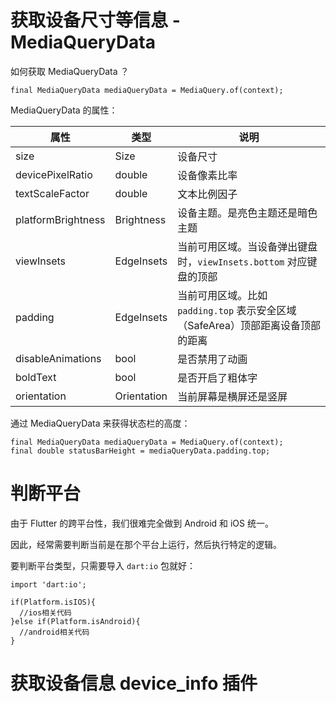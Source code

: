 # 获取设备尺寸等信息 - MediaQueryData

如何获取 MediaQueryData ？

```
final MediaQueryData mediaQueryData = MediaQuery.of(context);

```

MediaQueryData 的属性：  

|属性|类型|说明|
|---|---|---|
|size|Size|设备尺寸|
|devicePixelRatio|double|设备像素比率|
|textScaleFactor|double|文本比例因子|
|platformBrightness|Brightness|设备主题。是亮色主题还是暗色主题|
|viewInsets|EdgeInsets|当前可用区域。当设备弹出键盘时，`viewInsets.bottom` 对应键盘的顶部|
|padding|EdgeInsets|当前可用区域。比如 `padding.top` 表示安全区域（SafeArea）顶部距离设备顶部的距离|
|disableAnimations|bool|是否禁用了动画|
|boldText|bool|是否开启了粗体字|
|orientation|Orientation|当前屏幕是横屏还是竖屏|


通过 MediaQueryData 来获得状态栏的高度：  
```
final MediaQueryData mediaQueryData = MediaQuery.of(context);
final double statusBarHeight = mediaQueryData.padding.top;
```

# 判断平台

由于 Flutter 的跨平台性，我们很难完全做到 Android 和 iOS 统一。  

因此，经常需要判断当前是在那个平台上运行，然后执行特定的逻辑。  

要判断平台类型，只需要导入 `dart:io` 包就好：  

```
import 'dart:io';

if(Platform.isIOS){
  //ios相关代码
}else if(Platform.isAndroid){
  //android相关代码
}
```

# 获取设备信息 device_info 插件

